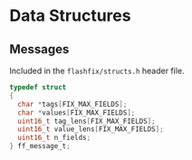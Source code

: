 # Data Structures

## Messages

Included in the `flashfix/structs.h` header file.

```c
typedef struct
{
  char *tags[FIX_MAX_FIELDS];
  char *values[FIX_MAX_FIELDS];
  uint16_t tag_lens[FIX_MAX_FIELDS];
  uint16_t value_lens[FIX_MAX_FIELDS];
  uint16_t n_fields;
} ff_message_t;
```